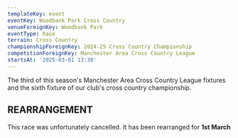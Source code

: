 ```yaml
---
templateKey: event
eventKey: Woodbank Park Cross Country
venueForeignKey: Woodbank Park
eventType: Race
terrain: Cross Country
championshipForeignKey: 2024-25 Cross Country Championship
competitionForeignKey: Manchester Area Cross Country League
startsAt: '2025-03-01 13:30'
---
```

The third of this season's Manchester Area Cross Country League fixtures and the sixth fixture of our club's cross country championship.

## REARRANGEMENT
This race was unfortunately cancelled. It has been rearranged for **1st March**